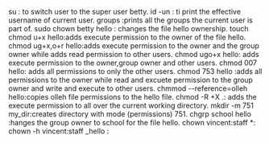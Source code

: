 su : to switch user to the super user betty.
id -un : ti print the effective username of current user.
groups :prints all the groups the current user is part of.
sudo chown betty hello : changes the file hello ownership.
touch
chmod u+x hello:adds execute permission to the owner of the file hello.
chmod ug+x,o+r hello:adds execute permission to the owner and the group owner while adds read permission to other users.
chmod ugo+x hello: adds execute permission to the owner,group owner and other users.
chmod 007 hello: adds all permissions to only the other users.
chmod 753 hello :adds all permissions to the owner while read and excuete permission to the group owner and write and execute to other users.
chmmod --reference=olleh hello:copies olleh file permissions to the hello file.
chmod -R +X .: adds the execute permission to all over the current working directory.
mkdir -m 751 my_dir:creates directory with mode (permissions) 751.
chgrp school hello :hanges the group owner to school for the file hello.
chown vincent:staff *:
chown -h vincent:staff _hello :
